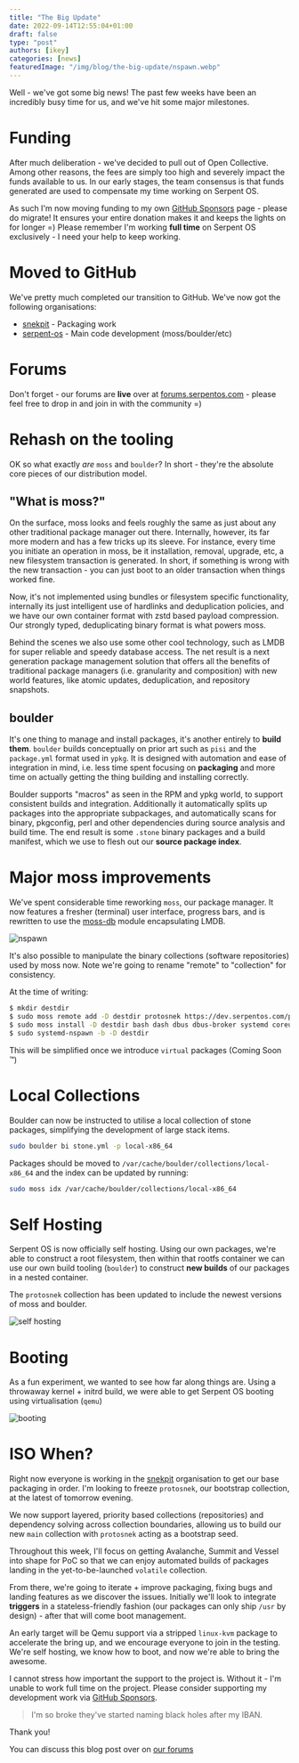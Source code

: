```yaml
---
title: "The Big Update"
date: 2022-09-14T12:55:04+01:00
draft: false
type: "post"
authors: [ikey]
categories: [news]
featuredImage: "/img/blog/the-big-update/nspawn.webp"
---
```


Well - we've got some big news! The past few weeks have been an incredibly busy
time for us, and we've hit some major milestones.

<!--more-->

# Funding

After much deliberation - we've decided to pull out of Open Collective. Among other reasons, the fees
are simply too high and severely impact the funds available to us. In our early stages, the team consensus
is that funds generated are used to compensate my time working on Serpent OS.

As such I'm now moving funding to my own [GitHub Sponsors](https://github.com/sponsors/ikeycode?o=sd&sc=t) page - please do migrate! It ensures your entire
donation makes it and keeps the lights on for longer =) Please remember I'm working **full time** on Serpent OS
exclusively - I need your help to keep working.

# Moved to GitHub

We've pretty much completed our transition to GitHub. We've now got the following organisations:

 - [snekpit](https://github.com/snekpit) - Packaging work
 - [serpent-os](https://github.com/serpent-os) - Main code development (moss/boulder/etc)

# Forums

Don't forget - our forums are **live** over at [forums.serpentos.com](https://forums.serpentos.com) - please feel
free to drop in and join in with the community =)

# Rehash on the tooling

OK so what exactly *are* `moss` and `boulder`? In short - they're the absolute core pieces of our distribution model.

## "What is moss?"

On the surface, moss looks and feels roughly the same as just about any other traditional package manager out there.
Internally, however, its far more modern and has a few tricks up its sleeve. For instance, every time you initiate
an operation in moss, be it installation, removal, upgrade, etc, a new filesystem transaction is generated. In short,
if something is wrong with the new transaction - you can just boot to an older transaction when things worked fine.

Now, it's not implemented using bundles or filesystem specific functionality, internally its just intelligent use of
hardlinks and deduplication policies, and we have our own container format with zstd based payload compression. Our
strongly typed, deduplicating binary format is what powers moss.

Behind the scenes we also use some other cool technology, such as LMDB for super reliable and speedy database access.
The net result is a next generation package management solution that offers all the benefits of traditional package
managers (i.e. granularity and composition) with new world features, like atomic updates, deduplication, and repository
snapshots.

## boulder

It's one thing to manage and install packages, it's another entirely to **build them**. `boulder` builds conceptually
on prior art such as `pisi` and the `package.yml` format used in `ypkg`. It is designed with automation
and ease of integration in mind, i.e. less time spent focusing on **packaging** and more time on actually
getting the thing building and installing correctly.

Boulder supports "macros" as seen in the RPM and ypkg world, to support consistent builds and integration.
Additionally it automatically splits up packages into the appropriate subpackages, and automatically scans
for binary, pkgconfig, perl and other dependencies during source analysis and build time. The end result
is some `.stone` binary packages and a build manifest, which we use to flesh out our **source package index**.

# Major moss improvements

We've spent considerable time reworking `moss`, our package manager. It now features
a fresher (terminal) user interface, progress bars, and is rewritten to use the
[moss-db](https://github.com/serpent-os/moss-db) module encapsulating LMDB.

![nspawn](/static/img/blog/the-big-update/nspawn.webp)

It's also possible to manipulate the binary collections (software repositories)
used by moss now. Note we're going to rename "remote" to "collection" for consistency.

At the time of writing:

```bash
$ mkdir destdir
$ sudo moss remote add -D destdir protosnek https://dev.serpentos.com/protosnek/x86_64/stone.index
$ sudo moss install -D destdir bash dash dbus dbus-broker systemd coreutils util-linux which moss nano
$ sudo systemd-nspawn -b -D destdir
```

This will be simplified once we introduce `virtual` packages (Coming Soon &trade;)

# Local Collections

Boulder can now be instructed to utilise a local collection of stone packages, simplifying the development of large stack items.

```bash
sudo boulder bi stone.yml -p local-x86_64
```

Packages should be moved to `/var/cache/boulder/collections/local-x86_64` and the index
can be updated by running:

```bash
sudo moss idx /var/cache/boulder/collections/local-x86_64
```


# Self Hosting

Serpent OS is now officially self hosting. Using our own packages, we're able to
construct a root filesystem, then within that rootfs container we can use our own
build tooling (`boulder`) to construct **new builds** of our packages in a nested
container.

The `protosnek` collection has been updated to include the newest versions of moss
and boulder.

![self hosting](/static/img/blog/the-big-update/self-hosting.webp)


# Booting

As a fun experiment, we wanted to see how far along things are. Using a throwaway
kernel + initrd build, we were able to get Serpent OS booting using virtualisation (`qemu`)

![booting](/static/img/blog/the-big-update/booting.webp)

# ISO When?

Right now everyone is working in the [snekpit](https://github.com/snekpit) organisation to
get our base packaging in order. I'm looking to freeze `protosnek`, our bootstrap collection,
at the latest of tomorrow evening.

We now support layered, priority based collections (repositories) and dependency solving across
collection boundaries, allowing us to build our new `main` collection with `protosnek` acting as
a bootstrap seed.

Throughout this week, I'll focus on getting Avalanche, Summit and Vessel into shape for PoC so
that we can enjoy automated builds of packages landing in the yet-to-be-launched `volatile` collection.

From there, we're going to iterate + improve packaging, fixing bugs and landing features as we
discover the issues. Initially we'll look to integrate **triggers** in a stateless-friendly
fashion (our packages can only ship `/usr` by design) - after that will come boot management.

An early target will be Qemu support via a stripped `linux-kvm` package to accelerate the bring up,
and we encourage everyone to join in the testing. We're self hosting, we know how to boot, and
now we're able to bring the awesome.

I cannot stress how important the support to the project is. Without it - I'm unable to work full
time on the project. Please consider supporting my development work via [GitHub Sponsors](https://github.com/sponsors/ikeycode?o=sd&sc=t).

> I'm so broke they've started naming black holes after my IBAN.

Thank you!

You can discuss this blog post over on [our forums](https://forums.serpentos.com/d/20-the-big-update)
